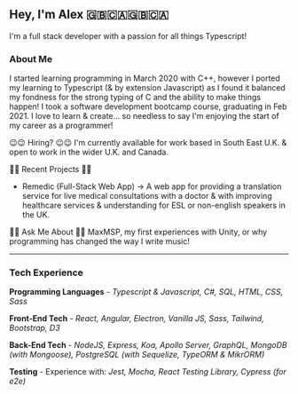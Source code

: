 ## Hey, I'm Alex 🇬🇧🇨🇦🇬🇧🇨🇦
I'm a full stack developer with a passion for all things Typescript!

### About Me
I started learning programming in March 2020 with C++, however I ported my learning to Typescript (& by extension Javascript) as I found it balanced my fondness for the strong typing of C and the ability to make things happen! I took a software development bootcamp course, graduating in Feb 2021. I love to learn & create... so needless to say I'm enjoying the start of my career as a programmer!

😉😉 Hiring? 😉😉 I'm currently available for work based in South East U.K. & open to work in the wider U.K. and Canada.

🎻🎻 Recent Projects 🎻🎻
- Remedic (Full-Stack Web App) -> A web app for providing a translation service for live medical consultations with a doctor & with improving healthcare services & understanding for ESL or non-english speakers in the UK.

💬💬 Ask Me About 💬💬 MaxMSP, my first experiences with Unity, or why programming has changed the way I write music!

---

### Tech Experience

**Programming Languages** - *Typescript & Javascript, C#, SQL, HTML, CSS, Sass*

**Front-End Tech** - *React, Angular, Electron, Vanilla JS, Sass, Tailwind, Bootstrap, D3*

**Back-End Tech** - *NodeJS, Express, Koa, Apollo Server, GraphQL, MongoDB (with Mongoose), PostgreSQL (with Sequelize, TypeORM & MikrORM)*

**Testing** - Experience with: *Jest, Mocha, React Testing Library, Cypress (for e2e)*

